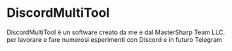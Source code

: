 # DiscordMultiTool
DiscordMultiTool è un software creato da me e dal MasterSharp Team LLC. per lavorare e fare numerosi esperimenti con Discord e in futuro Telegram
